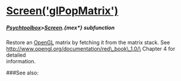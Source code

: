 # [Screen('glPopMatrix')](Screen-glPopMatrix) 
##### [Psychtoolbox](Psychtoolbox)>[Screen](Screen).{mex*} subfunction


Restore an [OpenGL](OpenGL) matrix by fetching it from the matrix stack. See  
<http://www.opengl.org/documentation/red\_book\_1.0/\> Chapter 4 for detailed  
information.  


###See also:

